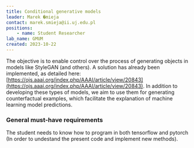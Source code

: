 ```yaml
---
title: Conditional generative models
leader: Marek �mieja
contact: marek.smieja@ii.uj.edu.pl
positions:
    - name: Student Researcher
lab_name: GMUM
created: 2023-10-22
---
```


The objective is to enable control over the process of generating objects in models like StyleGAN (and others). A solution has already been implemented, as detailed here: [https://ojs.aaai.org/index.php/AAAI/article/view/20843](https://ojs.aaai.org/index.php/AAAI/article/view/20843). In addition to developing these types of models, we aim to use them for generating counterfactual examples, which facilitate the explanation of machine learning model predictions.

### General must-have requirements

The student needs to know how to program in both tensorflow and pytorch (In order to undestand the present code and implement new methods).
